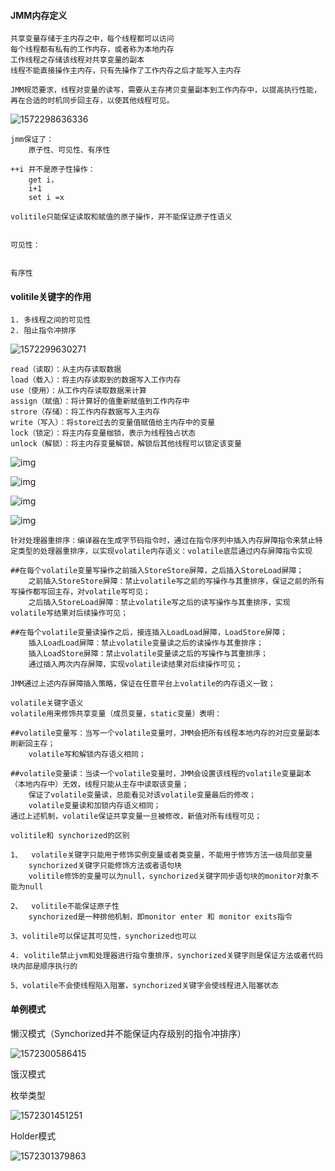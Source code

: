 #### JMM内存定义

```
共享变量存储于主内存之中，每个线程都可以访问
每个线程都有私有的工作内存，或者称为本地内存
工作线程之存储该线程对共享变量的副本
线程不能直接操作主内存，只有先操作了工作内存之后才能写入主内存

JMM规范要求，线程对变量的读写，需要从主存拷贝变量副本到工作内存中，以提高执行性能，再在合适的时机同步回主存，以使其他线程可见。
```

![1572298636336](assets\1572298636336.png)

```
jmm保证了：
	原子性、可见性、有序性

++i 并不是原子性操作：
	get i，
	i+1
	set i =x

volitile只能保证读取和赋值的原子操作，并不能保证原子性语义


可见性：


有序性

```



#### volitile关键字的作用

```
1. 多线程之间的可见性
2. 阻止指令冲排序
```

![1572299630271](assets\1572299630271.png)

```
read（读取）：从主内存读取数据
load（载入）：将主内存读取到的数据写入工作内存
use（使用）：从工作内存读取数据来计算
assign（赋值）：将计算好的值重新赋值到工作内存中
strore（存储）：将工作内存数据写入主内存
write（写入）：将store过去的变量值赋值给主内存中的变量
lock（锁定）：将主内存变量枷锁，表示为线程独占状态
unlock（解锁）：将主内存变量解锁，解锁后其他线程可以锁定该变量
```



 

![img](C:\Users\Administrator\Desktop\面试\面试题\java基础\juc\assets/wps9096.tmp.jpg) 

 

![img](assets/wps90E5.tmp.jpg) 

 

![img](C:\Users\Administrator\Desktop\面试\面试题\java基础\juc\assets/wps90E6.tmp.jpg) 

 

 

![img](assets/wps90E7.tmp.jpg) 

 

```
针对处理器重排序：编译器在生成字节码指令时，通过在指令序列中插入内存屏障指令来禁止特定类型的处理器重排序，以实现volatile内存语义：volatile底层通过内存屏障指令实现

##在每个volatile变量写操作之前插入StoreStore屏障，之后插入StoreLoad屏障；
	之前插入StoreStore屏障：禁止volatile写之前的写操作与其重排序，保证之前的所有写操作都写回主存，对volatile写可见；
	之后插入StoreLoad屏障：禁止volatile写之后的读写操作与其重排序，实现volatile写结果对后续操作可见；

##在每个volatile变量读操作之后，接连插入LoadLoad屏障，LoadStore屏障；
	插入LoadLoad屏障：禁止volatile变量读之后的读操作与其重排序；
	插入LoadStore屏障：禁止volatile变量读之后的写操作与其重排序；
	通过插入两次内存屏障，实现volatile读结果对后续操作可见；
	
JMM通过上述内存屏障插入策略，保证在任意平台上volatile的内存语义一致；

volatile关键字语义
volatile用来修饰共享变量（成员变量，static变量）表明：
		
##volatile变量写：当写一个volatile变量时，JMM会把所有线程本地内存的对应变量副本刷新回主存；
	volatile写和解锁内存语义相同；

##volatile变量读：当读一个volatile变量时，JMM会设置该线程的volatile变量副本（本地内存中）无效，线程只能从主存中读取该变量；
	保证了volatile变量读，总能看见对该volatile变量最后的修改；
	volatile变量读和加锁内存语义相同；
通过上述机制，volatile保证共享变量一旦被修改，新值对所有线程可见；
```

 





```
volitile和 synchorized的区别

1、	volatile关键字只能用于修饰实例变量或者类变量，不能用于修饰方法一级局部变量
	synchorized关键字只能修饰方法或者语句块
	volitile修饰的变量可以为null，synchorized关键字同步语句块的monitor对象不能为null

2、	volitile不能保证原子性
	synchorized是一种排他机制，即monitor enter 和 monitor exits指令

3、volitile可以保证其可见性，synchorized也可以

4. volitile禁止jvm和处理器进行指令重排序，synchorized关键字则是保证方法或者代码块内部是顺序执行的

5、volatile不会使线程陷入阻塞，synchorized关键字会使线程进入阻塞状态
```



#### 单例模式

懒汉模式（Synchorized并不能保证内存级别的指令冲排序）

![1572300586415](assets\1572300586415.png)

饿汉模式



枚举类型

![1572301451251](assets\1572301451251.png)



Holder模式

![1572301379863](assets\1572301379863.png)

